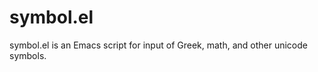 symbol.el
=========

symbol.el is an Emacs script for input of Greek, math, and other unicode symbols.

